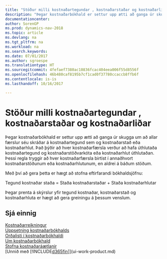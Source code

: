 ```yaml
---
title: "Stöður milli kostnaðartegundar , kostnaðarstaðar og kostnaðarliðar"
description: "Þegar kostnaðarbókhald er settur upp ætti að ganga úr skugga um að allar færslur séu skráðar á kostnaðartegund sem og kostnaðarstað eða kostnaðarhlut. Það þýðir að hver kostnaðarfærsla verður að hafa úthlutaða kostnaðartegund og kostnaðarstöðvarkóta eða kostnaðarhlut úthlutaðan. Þessi regla tryggir að hver kostnaðarfærsla birtist í annaðhvort kostnaðarstöðunum eða kostnaðarhlutunum, en aldrei á báðum stöðum."
documentationcenter: 
author: SorenGP
ms.prod: dynamics-nav-2018
ms.topic: article
ms.devlang: na
ms.tgt_pltfrm: na
ms.workload: na
ms.search.keywords: 
ms.date: 07/01/2017
ms.author: sgroespe
ms.translationtype: HT
ms.sourcegitcommit: 4fefaef7380ac10836fcac404eea006f55d8556f
ms.openlocfilehash: 46b480caf8195b7cf1cad0f37780ccaccb8ffb6f
ms.contentlocale: is-is
ms.lasthandoff: 10/16/2017

---
```

# <a name="balances-between-cost-type-cost-center-and-cost-object"></a>Stöður milli kostnaðartegundar , kostnaðarstaðar og kostnaðarliðar
Þegar kostnaðarbókhald er settur upp ætti að ganga úr skugga um að allar færslur séu skráðar á kostnaðartegund sem og kostnaðarstað eða kostnaðarhlut. Það þýðir að hver kostnaðarfærsla verður að hafa úthlutaða kostnaðartegund og kostnaðarstöðvarkóta eða kostnaðarhlut úthlutaðan. Þessi regla tryggir að hver kostnaðarfærsla birtist í annaðhvort kostnaðarstöðunum eða kostnaðarhlutunum, en aldrei á báðum stöðum.  

 Með því að gera þetta er hægt að stofna eftirfarandi bókhaldsjöfnu:  

 Tegund kostnaðar staða = Staða kostnaðarstaðar + Staða kostnaðarhlutar  

 Þegar prenta á skýrslur yfir tegund kostnaðar, kostnaðarstað og kostnaðarhluta er hægt að gera greiningu á þessum venslum.  

## <a name="see-also"></a>Sjá einnig  
[Kostnaðarreikningur](finance-manage-cost-accounting.md)  
 [Uppsetning kostnaðarbókhalds](finance-set-up-cost-accounting.md)   
 [Orðalisti í kostnaðarbókhaldi](finance-terminology-in-cost-accounting.md)   
 [Um kostnaðarbókhald](finance-about-cost-accounting.md)  
 [Stofna kostnaðaráætlanir](finance-create-cost-budgets.md)  
 [Unnið með [!INCLUDE[d365fin](includes/d365fin_md.md)]](ui-work-product.md)

